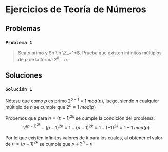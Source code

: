 # Ejercicios de Teoría de Números

## Problemas

### `Problema 1`
> Sea $p$ primo y $n \in \Z_+^*$. Prueba que existen infinitos múltiplos de $p$ de la forma $2^n-n$.

## Soluciones

### `Solución 1`
Nótese que como $p$ es primo $2^{p-1} \equiv 1 \ mod(p)$, luego, siendo $n$ cualquier múltiplo de $n$ se cumple que $2^n \equiv 1 \ mod (p)$

Probemos que para $n=(p-1)^{2k}$ se cumple la condición del problema:
$$2^{(p-1)^{2k}}-(p-1)^{2k} \equiv 1-(p-1)^{2k} \equiv 1-(-1)^{2k} \equiv 1-1 \ mod(p)$$

Por lo que existen infinitos valores de $k$ para los cuales, al obtener el valor de $n=(p-1)^{2k}$ se cumple que $p \div 2^n-n$